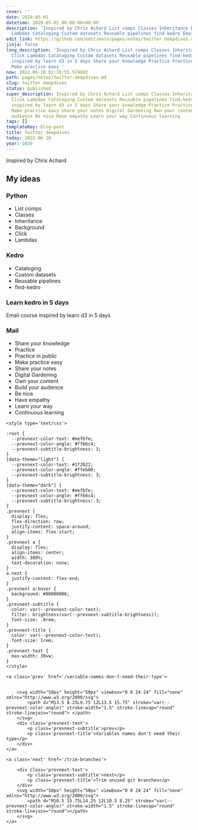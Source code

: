 ```yaml
---
cover: ''
date: 2020-05-01
datetime: 2020-05-01 00:00:00+00:00
description: 'Inspired by Chris Achard List comps Classes Inheritance Background Click
  Lambdas Cataloging Custom datasets Reusable pipelines find-kedro Email course inspired '
edit_link: https://github.com/edit/main/pages/notes/twitter-deepdives.md
jinja: false
long_description: 'Inspired by Chris Achard List comps Classes Inheritance Background
  Click Lambdas Cataloging Custom datasets Reusable pipelines find-kedro Email course
  inspired by learn d3 in 5 days Share your knowledge Practice Practice in public
  Make practice easy '
now: 2022-06-10 02:38:55.574692
path: pages/notes/twitter-deepdives.md
slug: twitter-deepdives
status: published
super_description: Inspired by Chris Achard List comps Classes Inheritance Background
  Click Lambdas Cataloging Custom datasets Reusable pipelines find-kedro Email course
  inspired by learn d3 in 5 days Share your knowledge Practice Practice in public
  Make practice easy Share your notes Digital Gardening Own your content Build your
  audience Be nice Have empathy Learn your way Continuous learning
tags: []
templateKey: blog-post
title: Twitter deepdives
today: 2022-06-10
year: 2020
---
```


Inspired by Chris Achard

## My ideas

### Python

* List comps
* Classes
* Inheritance
* Background
* Click
* Lambdas

### Kedro

* Cataloging
* Custom datasets
* Reusable pipelines
* find-kedro

### Learn kedro in 5 days

Email course inspired by learn d3 in 5 days

### Mail

* Share your knowledge
* Practice
* Practice in public
* Make practice easy
* Share your notes
* Digital Gardening
* Own your content
* Build your audience
* Be nice
* Have empathy
* Learn your way
* Continuous learning
<div class='prevnext'>

    <style type='text/css'>

    :root {
      --prevnext-color-text: #eefbfe;
      --prevnext-color-angle: #ff66c4;
      --prevnext-subtitle-brightness: 3;
    }
    [data-theme="light"] {
      --prevnext-color-text: #1f2022;
      --prevnext-color-angle: #ffeb00;
      --prevnext-subtitle-brightness: 3;
    }
    [data-theme="dark"] {
      --prevnext-color-text: #eefbfe;
      --prevnext-color-angle: #ff66c4;
      --prevnext-subtitle-brightness: 3;
    }
    .prevnext {
      display: flex;
      flex-direction: row;
      justify-content: space-around;
      align-items: flex-start;
    }
    .prevnext a {
      display: flex;
      align-items: center;
      width: 100%;
      text-decoration: none;
    }
    a.next {
      justify-content: flex-end;
    }
    .prevnext a:hover {
      background: #00000006;
    }
    .prevnext-subtitle {
      color: var(--prevnext-color-text);
      filter: brightness(var(--prevnext-subtitle-brightness));
      font-size: .8rem;
    }
    .prevnext-title {
      color: var(--prevnext-color-text);
      font-size: 1rem;
    }
    .prevnext-text {
      max-width: 30vw;
    }
    </style>
    
    <a class='prev' href='/variable-names-don-t-need-their-type'>
    

        <svg width="50px" height="50px" viewbox="0 0 24 24" fill="none" xmlns="http://www.w3.org/2000/svg">
            <path d="M13.5 8.25L9.75 12L13.5 15.75" stroke="var(--prevnext-color-angle)" stroke-width="1.5" stroke-linecap="round" stroke-linejoin="round"> </path>
        </svg>
        <div class='prevnext-text'>
            <p class='prevnext-subtitle'>prev</p>
            <p class='prevnext-title'>Variables names don't need their type</p>
        </div>
    </a>
    
    <a class='next' href='/trim-branches'>
    
        <div class='prevnext-text'>
            <p class='prevnext-subtitle'>next</p>
            <p class='prevnext-title'>Trim unused git branches</p>
        </div>
        <svg width="50px" height="50px" viewbox="0 0 24 24" fill="none" xmlns="http://www.w3.org/2000/svg">
            <path d="M10.5 15.75L14.25 12L10.5 8.25" stroke="var(--prevnext-color-angle)" stroke-width="1.5" stroke-linecap="round" stroke-linejoin="round"></path>
        </svg>
    </a>
  </div>